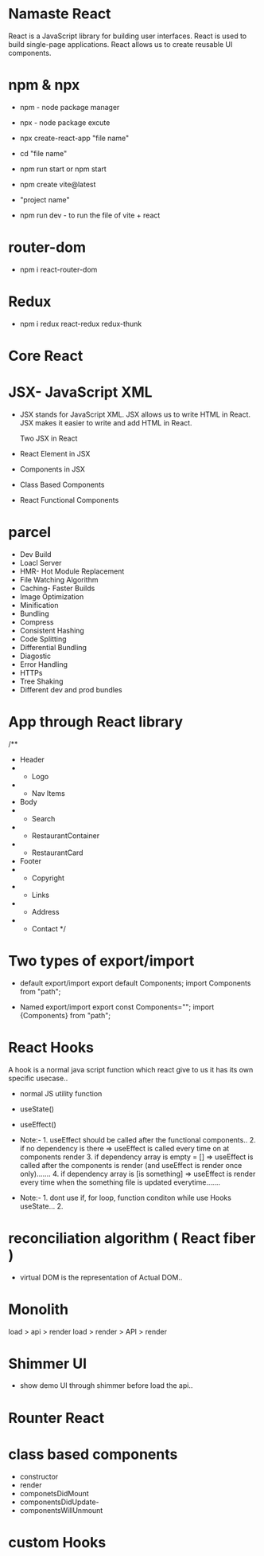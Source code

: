 # Namaste React

React is a JavaScript library for building user interfaces.
React is used to build single-page applications.
React allows us to create reusable UI components.

# npm & npx
- npm - node package manager
- npx - node package excute

- npx create-react-app "file name"
- cd "file name"
- npm run start or npm start

- npm create vite@latest
- "project name"
- npm run dev - to run the file of vite + react

# router-dom
- npm i react-router-dom

# Redux
- npm i redux react-redux redux-thunk

# Core React
# JSX- JavaScript XML
- JSX stands for JavaScript XML.
  JSX allows us to write HTML in React.
  JSX makes it easier to write and add HTML in React.

  Two JSX in React
- React Element in JSX
- Components in JSX
- Class Based Components
- React Functional Components

# parcel
- Dev Build
- Loacl Server
- HMR- Hot Module Replacement
- File Watching Algorithm
- Caching- Faster Builds
- Image Optimization
- Minification
- Bundling
- Compress
- Consistent Hashing
- Code Splitting
- Differential Bundling
- Diagostic
- Error Handling
- HTTPs
- Tree Shaking
- Different dev and prod bundles

# App through React library
/**
 * Header
 * - Logo
 * - Nav Items
 * Body
 * - Search
 * - RestaurantContainer
 * - RestaurantCard
 * Footer
 * - Copyright
 * - Links
 * - Address
 * - Contact
 */

 # Two types of export/import 

 - default export/import
 export default Components;
 import Components from "path";

 - Named export/import
 export const Components="";
 import {Components} from "path";

# React Hooks 
A hook is a normal java script function which react give to us it has its own specific usecase..
- normal JS utility function
- useState()
- useEffect()

- Note:- 1. useEffect should be called after the functional components..
         2. if no dependency is there => useEffect is called every time on at components render
         3. if dependency array is empty = [] => useEffect is called after the components is render (and useEffect is render once only).......
         4. if dependency array is [is something] => useEffect is render every time when the something file is updated everytime.......

- Note:- 1. dont use if, for loop, function conditon while use Hooks useState...
         2.      


# reconciliation algorithm ( React fiber )
- virtual DOM is the representation of Actual DOM..

# Monolith
load > api > render
load > render > API > render 

# Shimmer UI
- show demo UI through shimmer before load the api..

# Rounter React

 

# class based components 
- constructor
- render
- componetsDidMount
- componentsDidUpdate-
- componentsWillUnmount

# custom Hooks